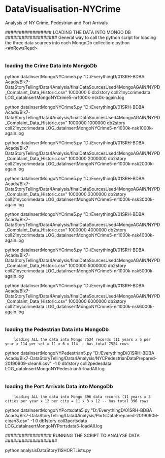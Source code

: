 # DataVisualisation-NYCrime
Analysis of NY Crime, Pedestrian and Port Arrivals




#################   LOADING THE DATA INTO MONGO DB  ###################
General way to call the python script for loading the three data sources into each MongoDb collection:
python <progName> <inputCSVfile> <#nRowsRead> <nRowsSkip> <mongoDbName> <mongoCollectionName> <logFilename>
#
### loading the Crime Data into MongoDb

python dataInsertMongoNYCrime5.py "D:/EverythingD/01SRH-BDBA Acads/Blk7-DataStoryTelling/Data4Analysis/finalDataSourcesUsed4MongoAGAIN/NYPD_Complaint_Data_Historic.csv" 1000000 0 db2story coll21nyccrimedata LOG_dataInsertMongoNYCrime5-nr1000k-nsk0k-again.log

python dataInsertMongoNYCrime5.py "D:/EverythingD/01SRH-BDBA Acads/Blk7-DataStoryTelling/Data4Analysis/finalDataSourcesUsed4MongoAGAIN/NYPD_Complaint_Data_Historic.csv" 1000000 1000000 db2story coll21nyccrimedata LOG_dataInsertMongoNYCrime5-nr1000k-nsk1000k-again.log

python dataInsertMongoNYCrime5.py "D:/EverythingD/01SRH-BDBA Acads/Blk7-DataStoryTelling/Data4Analysis/finalDataSourcesUsed4MongoAGAIN/NYPD_Complaint_Data_Historic.csv" 1000000 2000000 db2story coll21nyccrimedata LOG_dataInsertMongoNYCrime5-nr1000k-nsk2000k-again.log

python dataInsertMongoNYCrime5.py "D:/EverythingD/01SRH-BDBA Acads/Blk7-DataStoryTelling/Data4Analysis/finalDataSourcesUsed4MongoAGAIN/NYPD_Complaint_Data_Historic.csv" 1000000 3000000 db2story coll21nyccrimedata LOG_dataInsertMongoNYCrime5-nr1000k-nsk3000k-again.log

python dataInsertMongoNYCrime5.py "D:/EverythingD/01SRH-BDBA Acads/Blk7-DataStoryTelling/Data4Analysis/finalDataSourcesUsed4MongoAGAIN/NYPD_Complaint_Data_Historic.csv" 1000000 4000000 db2story coll21nyccrimedata LOG_dataInsertMongoNYCrime5-nr1000k-nsk4000k-again.log

python dataInsertMongoNYCrime5.py "D:/EverythingD/01SRH-BDBA Acads/Blk7-DataStoryTelling/Data4Analysis/finalDataSourcesUsed4MongoAGAIN/NYPD_Complaint_Data_Historic.csv" 1000000 5000000 db2story coll21nyccrimedata LOG_dataInsertMongoNYCrime5-nr1000k-nsk5000k-again.log

python dataInsertMongoNYCrime5.py "D:/EverythingD/01SRH-BDBA Acads/Blk7-DataStoryTelling/Data4Analysis/finalDataSourcesUsed4MongoAGAIN/NYPD_Complaint_Data_Historic.csv" 1000000 6000000 db2story coll21nyccrimedata LOG_dataInsertMongoNYCrime5-nr1000k-nsk6000k-again.log

#
### loading the Pedestrian Data into MongoDb
		loading ALL the data into Mongo 7524 records (11 years x 6 per year x 114 per set = 11 x 6 x 114 -- has total 7524 rows
		
python dataInsertMongoNYPedestrian5.py "D:/EverythingD/01SRH-BDBA Acads/Blk7-DataStoryTelling/Data4Analysis/NYCPedestrianDataPrepared-20190909-clean6.csv" -1 0 db1story coll2pedesdata  LOG_dataInsertMongoNYPedestrian5-loadAll.log

#
### loading the Port Arrivals Data into MongoDb
		loading ALL the data into Mongo 396 data records (11 years x 3 cities per year x 12 per city = 11 x 3 x 12 -- has total 396 rows
		
python dataInsertMongoNYPortsdata5.py "D:/EverythingD/01SRH-BDBA Acads/Blk7-DataStoryTelling/Data4Analysis/PortsDataPrepared-20190906-clean3.csv" -1 0 db1story coll3portsdata LOG_dataInsertMongoNYPortsdata5-loadAll.log


#################   RUNNING THE SCRIPT TO ANALYSE DATA  ###################

python analysisDataStory11SHORTLists.py
